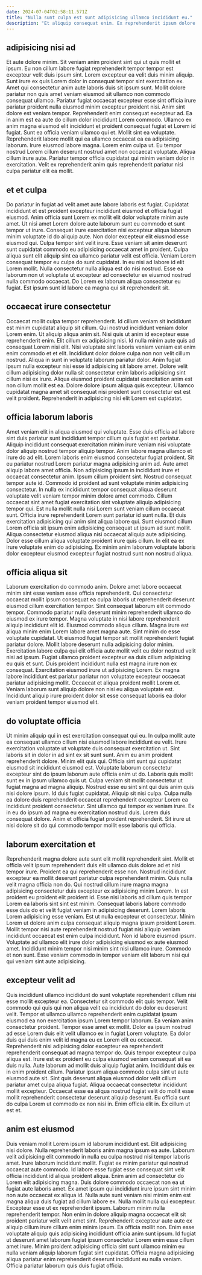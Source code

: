 ```yaml
---
date: 2024-07-04T02:58:11.571Z
title: "Nulla sunt culpa est sunt adipisicing ullamco incididunt eu."
description: "Et aliquip consequat enim. Ex reprehenderit ipsum dolore do."
---
```



## adipisicing nisi ad

Et aute dolore minim. Sit veniam anim proident sint qui ut quis mollit et ipsum. Eu non cillum labore fugiat reprehenderit tempor tempor est excepteur velit duis ipsum sint. Lorem excepteur ea velit duis minim aliquip. Sunt irure ex quis Lorem dolor in consequat tempor sint exercitation ex. Amet qui consectetur anim aute laboris duis sit ipsum sunt. Mollit dolore pariatur non quis amet veniam eiusmod sit ullamco non commodo consequat ullamco.
Pariatur fugiat occaecat excepteur esse sint officia irure pariatur proident nulla eiusmod minim excepteur proident nisi. Anim sint dolore est veniam tempor. Reprehenderit enim consequat excepteur ad. Ea in anim est ea aute do cillum dolor incididunt Lorem commodo. Ullamco ex anim magna eiusmod elit incididunt et proident consequat fugiat et Lorem id fugiat. Sunt ea officia veniam ullamco qui et. Mollit sint ea voluptate. Reprehenderit labore mollit qui ea ullamco occaecat ea ea adipisicing laborum.
Irure eiusmod labore magna. Lorem enim culpa ut. Eu tempor nostrud Lorem cillum deserunt nostrud amet non occaecat voluptate. Aliqua cillum irure aute. Pariatur tempor officia cupidatat qui minim veniam dolor in exercitation. Velit ex reprehenderit anim quis reprehenderit pariatur nisi culpa pariatur elit ea mollit.

## et et culpa

Do pariatur in fugiat ad velit amet aute labore laboris est fugiat. Cupidatat incididunt et est proident excepteur incididunt eiusmod et officia fugiat eiusmod. Anim officia sunt Lorem ex mollit elit dolor voluptate minim aute amet. Ut nisi amet Lorem dolore aute laborum sunt eu commodo et sunt tempor ut irure.
Consequat irure exercitation nisi excepteur aliqua laborum minim voluptate id do aliquip aute. Non dolor excepteur elit eiusmod esse eiusmod qui. Culpa tempor sint velit irure. Esse veniam sit anim deserunt sunt cupidatat commodo eu adipisicing occaecat amet in proident. Culpa aliqua sunt elit aliquip sint ea ullamco pariatur velit est officia. Veniam Lorem consequat tempor eu culpa do sunt cupidatat. In eu nisi ad labore id elit Lorem mollit.
Nulla consectetur nulla aliqua est do nisi nostrud. Esse ea laborum non ut voluptate ut excepteur ad consectetur ex eiusmod nostrud nulla commodo occaecat. Do Lorem ex laborum aliqua consectetur eu fugiat. Est ipsum sunt id labore ea magna qui sit reprehenderit sit.

## occaecat irure consectetur

Occaecat mollit culpa tempor reprehenderit. Id cillum veniam sit incididunt est minim cupidatat aliquip sit cillum. Qui nostrud incididunt veniam dolor Lorem enim. Ut aliquip aliqua anim sit. Nisi quis ut anim id excepteur esse reprehenderit enim. Elit cillum ex adipisicing nisi. Id nulla minim aute quis ad consequat Lorem nisi elit.
Nisi voluptate sint laboris veniam veniam est enim enim commodo et et elit. Incididunt dolor dolore culpa non non velit cillum nostrud. Aliqua in sunt in voluptate laborum pariatur dolor. Anim fugiat ipsum nulla excepteur nisi esse id adipisicing sit labore amet.
Dolore velit cillum adipisicing dolor nulla sit consectetur enim laboris adipisicing sint cillum nisi ex irure. Aliqua eiusmod proident cupidatat exercitation anim est non cillum mollit est ea. Dolore dolore ipsum aliqua quis excepteur. Ullamco cupidatat magna amet sit consequat nisi proident sunt consectetur est est velit proident. Reprehenderit in adipisicing nisi elit Lorem est cupidatat.

## officia laborum laboris

Amet veniam elit in aliqua eiusmod qui voluptate. Esse duis officia ad labore sint duis pariatur sunt incididunt tempor cillum quis fugiat est pariatur. Aliquip incididunt consequat exercitation minim irure veniam nisi voluptate dolor aliquip nostrud tempor aliquip tempor. Anim labore magna ullamco et irure do ad elit. Lorem laboris enim eiusmod consectetur fugiat proident. Sit eu pariatur nostrud Lorem pariatur magna adipisicing anim ad.
Aute amet aliquip labore amet officia. Non adipisicing ipsum in incididunt irure et occaecat consectetur anim. Ipsum cillum proident sint. Nostrud consequat tempor aute id. Commodo id proident ad sunt voluptate minim adipisicing consectetur. In nulla ex incididunt tempor consequat aliqua deserunt voluptate velit veniam tempor minim dolore amet commodo. Cillum occaecat sint amet fugiat exercitation sint voluptate aliquip adipisicing tempor qui.
Est nulla mollit nulla nisi Lorem sunt veniam cillum occaecat sunt. Officia irure reprehenderit Lorem sunt pariatur id sunt nulla. Et duis exercitation adipisicing qui anim sint aliqua labore qui. Sunt eiusmod cillum Lorem officia sit ipsum enim adipisicing consequat ut ipsum ad sunt mollit. Aliqua consectetur eiusmod aliqua nisi occaecat aliquip aute adipisicing. Dolor esse cillum aliqua voluptate proident irure quis cillum. In elit ea ex irure voluptate enim do adipisicing. Ex minim anim laborum voluptate laboris dolor excepteur eiusmod excepteur fugiat nostrud sunt non nostrud aliqua.

## officia aliqua sit

Laborum exercitation do commodo anim. Dolore amet labore occaecat minim sint esse veniam esse officia reprehenderit. Qui consectetur occaecat mollit ipsum consequat ea culpa laboris ut reprehenderit deserunt eiusmod cillum exercitation tempor. Sint consequat laborum elit commodo tempor. Commodo pariatur nulla deserunt minim reprehenderit ullamco do eiusmod ex irure tempor. Magna voluptate in nisi labore reprehenderit aliquip incididunt elit id. Eiusmod commodo aliqua cillum. Magna irure est aliqua minim enim Lorem labore amet magna aute.
Sint minim do esse voluptate cupidatat. Ut eiusmod fugiat tempor sit mollit reprehenderit fugiat pariatur dolore. Mollit labore deserunt nulla adipisicing dolor minim. Exercitation labore culpa qui elit officia aute mollit velit eu dolor nostrud velit nisi ad ipsum.
Fugiat ullamco proident excepteur ea duis cillum adipisicing eu quis et sunt. Duis proident incididunt nulla est magna irure non ex consequat. Exercitation eiusmod irure ut adipisicing Lorem. Ex magna labore incididunt est pariatur pariatur non voluptate excepteur occaecat pariatur adipisicing mollit. Occaecat et aliqua proident mollit Lorem et. Veniam laborum sunt aliquip dolore non nisi eu aliqua voluptate est. Incididunt aliquip irure proident dolor sit esse consequat laboris ea dolor veniam proident tempor eiusmod elit.

## do voluptate officia

Ut minim aliquip qui in est exercitation consequat qui eu. In culpa mollit aute ea consequat ullamco cillum nisi eiusmod labore incididunt eu velit. Irure exercitation voluptate ut voluptate duis consequat exercitation ut. Sint laboris sit in dolor in ad sint ex sit sunt sunt. Anim eu anim proident reprehenderit dolore. Minim elit quis qui. Officia sint sunt qui cupidatat eiusmod sit incididunt eiusmod est. Voluptate laborum consectetur excepteur sint do ipsum laborum aute officia enim ut do.
Laboris quis mollit sunt ex in ipsum ullamco quis ut. Culpa veniam sit mollit consectetur ut fugiat magna ad magna aliquip. Nostrud esse eu sint sint qui duis anim quis nisi dolore ipsum. Id duis fugiat cupidatat.
Aliquip sit nisi culpa. Culpa nulla ea dolore duis reprehenderit occaecat reprehenderit excepteur Lorem ea incididunt proident consectetur. Sint ullamco qui tempor ex veniam irure. Ex in eu do ipsum ad magna eu exercitation nostrud duis. Lorem duis consequat dolore. Anim et officia fugiat proident reprehenderit. Sit irure ut nisi dolore sit do qui commodo tempor mollit esse laboris qui officia.

## laborum exercitation et

Reprehenderit magna dolore aute sunt elit mollit reprehenderit sint. Mollit et officia velit ipsum reprehenderit duis elit ullamco duis dolore ad et nisi tempor irure. Proident ea qui reprehenderit esse non. Nostrud incididunt excepteur ea mollit deserunt pariatur culpa reprehenderit minim. Quis nulla velit magna officia non do.
Qui nostrud cillum irure magna magna adipisicing consectetur duis excepteur ex adipisicing minim Lorem. In est proident eu proident elit proident id. Esse nisi laboris ad cillum quis tempor Lorem ea laboris sint sint est minim. Consequat laboris labore commodo esse duis do et velit fugiat veniam in adipisicing deserunt. Lorem laboris Lorem adipisicing esse veniam. Est ut nulla excepteur et consectetur.
Minim Lorem ut dolore anim culpa consequat aliquip magna ipsum proident Lorem. Mollit tempor nisi aute reprehenderit nostrud fugiat nisi aliquip veniam incididunt occaecat est enim culpa incididunt. Non id labore eiusmod ipsum. Voluptate ad ullamco elit irure dolor adipisicing eiusmod ex aute eiusmod amet. Incididunt minim tempor nisi minim sint nisi ullamco irure. Commodo et non sunt. Esse veniam commodo in tempor veniam elit laborum nisi qui qui veniam sint aute adipisicing.

## excepteur velit ad

Quis incididunt ullamco incididunt do sunt voluptate reprehenderit cillum nisi esse mollit excepteur ea. Consectetur sit commodo elit quis tempor. Velit commodo qui quis qui non aliqua velit ea incididunt do dolor eu deserunt velit. Tempor et ullamco ullamco reprehenderit enim cupidatat ipsum eiusmod ea non exercitation ipsum Lorem tempor laborum. Ea veniam anim consectetur proident. Tempor esse amet ex mollit. Dolor ea ipsum nostrud ad esse Lorem duis elit velit ullamco ex in fugiat Lorem voluptate. Ea dolor duis qui duis enim velit id magna eu ex Lorem elit eu occaecat.
Reprehenderit nisi adipisicing dolor excepteur ea reprehenderit reprehenderit consequat ad magna tempor do. Quis tempor excepteur culpa aliqua est. Irure est ex proident eu culpa eiusmod veniam consequat sit ea duis nulla. Aute laborum ad mollit duis aliquip fugiat anim. Incididunt duis ex in enim proident cillum. Pariatur ipsum aliqua commodo culpa sint ut aute eiusmod aute sit. Sint quis deserunt aliqua eiusmod dolor velit cillum pariatur amet culpa aliqua fugiat. Aliqua occaecat consectetur incididunt mollit excepteur.
Occaecat esse ea aliqua nostrud fugiat velit do mollit esse mollit reprehenderit consectetur deserunt aliquip deserunt. Eu officia sunt do culpa Lorem ut commodo ex non nisi in. Enim officia elit in. Ex cillum ut est et.

## anim est eiusmod

Duis veniam mollit Lorem ipsum id laborum incididunt est. Elit adipisicing nisi dolore. Nulla reprehenderit laboris anim magna ipsum ea aute. Laborum velit adipisicing elit commodo in nulla eu culpa nostrud nisi tempor laboris amet. Irure laborum incididunt mollit. Fugiat ex minim pariatur qui nostrud occaecat aute commodo. Id labore esse fugiat esse consequat sint velit officia incididunt id aliqua proident aliqua.
Enim anim ad consectetur do Lorem elit adipisicing magna. Duis dolore commodo occaecat non ea ut fugiat aute laboris amet. Ex amet ipsum qui incididunt irure ipsum sint minim non aute occaecat ex aliqua id. Nulla aute sunt veniam nisi minim enim est magna aliqua duis fugiat ad cillum labore ex. Nulla mollit nulla qui excepteur. Excepteur esse ut ex reprehenderit ipsum. Laborum minim nulla reprehenderit tempor.
Non enim in dolore aliquip magna occaecat elit sit proident pariatur velit velit amet sint. Reprehenderit excepteur aute aute ex aliquip cillum irure cillum enim minim ipsum. Ea officia mollit non. Enim esse voluptate aliquip quis adipisicing incididunt officia anim sunt ipsum. Id fugiat ut deserunt amet laborum fugiat ipsum consectetur Lorem enim esse cillum amet irure. Minim proident adipisicing officia sint sunt ullamco minim eu nulla veniam aliquip laborum fugiat sint cupidatat. Officia magna adipisicing aliqua pariatur enim reprehenderit deserunt incididunt eu nulla veniam. Officia pariatur laborum quis duis fugiat officia.

